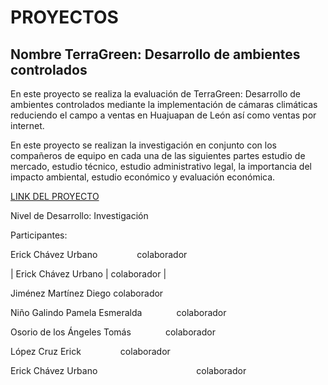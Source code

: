 # PROYECTOS


## Nombre **TerraGreen: Desarrollo de ambientes controlados**



En este proyecto se realiza la evaluación de TerraGreen: Desarrollo de ambientes controlados mediante la implementación de cámaras climáticas reduciendo el campo a ventas en Huajuapan de León así como ventas por internet.

En este proyecto se realizan la investigación en conjunto con los compañeros de equipo en cada una de las siguientes partes estudio de mercado, estudio técnico, estudio administrativo legal, la importancia del impacto ambiental, estudio económico y evaluación económica.

[LINK DEL PROYECTO](https://drive.google.com/file/d/1B2amRmLYHrzueNwFi7FCP0GPzkvrNsbW/view?usp=sharing)

Nivel de Desarrollo: Investigación

Participantes:

Erick Chávez Urbano&nbsp;&nbsp;&nbsp;&nbsp;&nbsp;&nbsp;&nbsp;&nbsp;&nbsp;&nbsp;&nbsp;&nbsp;&nbsp;&nbsp;&nbsp;&nbsp;colaborador

| Erick Chávez Urbano |                         colaborador |


Jiménez Martínez Diego <!--         --> colaborador

Niño Galindo Pamela Esmeralda&nbsp;&nbsp;&nbsp;&nbsp;&nbsp;&nbsp;&nbsp;&nbsp;&nbsp;&nbsp;&nbsp;&nbsp;&nbsp;&nbsp;colaborador
 
Osorio de los Ángeles Tomás&nbsp;&nbsp;&nbsp;&nbsp;&nbsp;&nbsp;&nbsp;&nbsp;&nbsp;&nbsp;&nbsp;&nbsp;&nbsp;&nbsp;colaborador

López Cruz Erick&nbsp;&nbsp;&nbsp;&nbsp;&nbsp;&nbsp;&nbsp;&nbsp;&nbsp;&nbsp;&nbsp;&nbsp;&nbsp;&nbsp;&nbsp;&nbsp;colaborador


Erick Chávez Urbano           <span style="display:inline-block; width: 150px;"></span> colaborador

